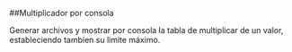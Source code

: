 

##Multiplicador por consola

Generar archivos y mostrar por consola la tabla de multiplicar de un valor, estableciendo tambíen su limite máximo.